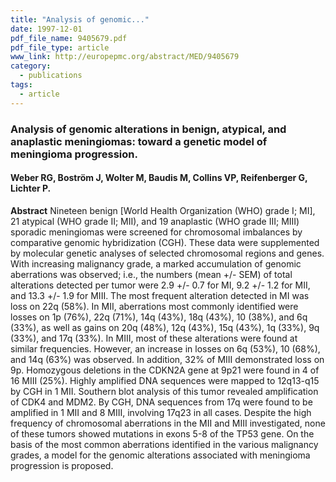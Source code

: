 ```yaml
---
title: "Analysis of genomic..."
date: 1997-12-01
pdf_file_name: 9405679.pdf
pdf_file_type: article
www_link: http://europepmc.org/abstract/MED/9405679
category:
  - publications
tags:
  - article
---
```


### Analysis of genomic alterations in benign, atypical, and anaplastic meningiomas: toward a genetic model of meningioma progression.
#### Weber RG, Boström J, Wolter M, Baudis M, Collins VP, Reifenberger G, Lichter P.

**Abstract** Nineteen benign [World Health Organization (WHO) grade I; MI], 21 atypical (WHO grade II; MII), and 19 anaplastic (WHO grade III; MIII) sporadic meningiomas were screened for chromosomal imbalances by comparative genomic hybridization (CGH). These data were supplemented by molecular genetic analyses of selected chromosomal regions and genes. With increasing malignancy grade, a marked accumulation of genomic aberrations was observed; i.e., the numbers (mean +/- SEM) of total alterations detected per tumor were 2.9 +/- 0.7 for MI, 9.2 +/- 1.2 for MII, and 13.3 +/- 1.9 for MIII. The most frequent alteration detected in MI was loss on 22q (58%). In MII, aberrations most commonly identified were losses on 1p (76%), 22q (71%), 14q (43%), 18q (43%), 10 (38%), and 6q (33%), as well as gains on 20q (48%), 12q (43%), 15q (43%), 1q (33%), 9q (33%), and 17q (33%). In MIII, most of these alterations were found at similar frequencies. However, an increase in losses on 6q (53%), 10 (68%), and 14q (63%) was observed. In addition, 32% of MIII demonstrated loss on 9p. Homozygous deletions in the CDKN2A gene at 9p21 were found in 4 of 16 MIII (25%). Highly amplified DNA sequences were mapped to 12q13-q15 by CGH in 1 MII. Southern blot analysis of this tumor revealed amplification of CDK4 and MDM2. By CGH, DNA sequences from 17q were found to be amplified in 1 MII and 8 MIII, involving 17q23 in all cases. Despite the high frequency of chromosomal aberrations in the MII and MIII investigated, none of these tumors showed mutations in exons 5-8 of the TP53 gene. On the basis of the most common aberrations identified in the various malignancy grades, a model for the genomic alterations associated with meningioma progression is proposed.

